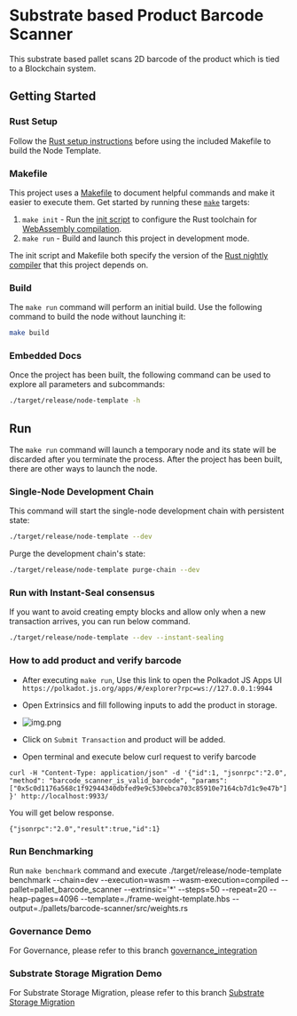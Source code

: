 # Substrate based Product Barcode Scanner

This substrate based pallet scans 2D barcode of the product which is tied to a Blockchain system.

## Getting Started

### Rust Setup

Follow the [Rust setup instructions](./doc/rust-setup.md) before using the included Makefile to
build the Node Template.

### Makefile

This project uses a [Makefile](Makefile) to document helpful commands and make it easier to execute
them. Get started by running these [`make`](https://www.gnu.org/software/make/manual/make.html)
targets:

1. `make init` - Run the [init script](scripts/init.sh) to configure the Rust toolchain for
   [WebAssembly compilation](https://substrate.dev/docs/en/knowledgebase/getting-started/#webassembly-compilation).
1. `make run` - Build and launch this project in development mode.

The init script and Makefile both specify the version of the
[Rust nightly compiler](https://substrate.dev/docs/en/knowledgebase/getting-started/#rust-nightly-toolchain)
that this project depends on.

### Build

The `make run` command will perform an initial build. Use the following command to build the node
without launching it:

```sh
make build
```

### Embedded Docs

Once the project has been built, the following command can be used to explore all parameters and
subcommands:

```sh
./target/release/node-template -h
```

## Run

The `make run` command will launch a temporary node and its state will be discarded after you
terminate the process. After the project has been built, there are other ways to launch the node.

### Single-Node Development Chain

This command will start the single-node development chain with persistent state:

```bash
./target/release/node-template --dev
```

Purge the development chain's state:

```bash
./target/release/node-template purge-chain --dev
```
### Run with Instant-Seal consensus

If you want to avoid creating empty blocks and allow only when a new transaction arrives, you can run below command.

```bash
./target/release/node-template --dev --instant-sealing
```
### How to add product and verify barcode

* After executing `make run`, Use this link to open the Polkadot JS Apps UI `https://polkadot.js.org/apps/#/explorer?rpc=ws://127.0.0.1:9944`
  
* Open Extrinsics and fill following inputs to add the product in storage.
  
* ![img.png](img.png)
  
* Click on `Submit Transaction` and product will be added.
  
* Open terminal and execute below curl request to verify barcode

`curl -H "Content-Type: application/json" -d '{"id":1, "jsonrpc":"2.0", "method": "barcode_scanner_is_valid_barcode", "params": ["0x5c0d1176a568c1f92944340dbfed9e9c530ebca703c85910e7164cb7d1c9e47b"]}' http://localhost:9933/`

You will get below response.

`{"jsonrpc":"2.0","result":true,"id":1}`


### Run Benchmarking
Run `make benchmark` command and execute
./target/release/node-template benchmark --chain=dev --execution=wasm --wasm-execution=compiled --pallet=pallet_barcode_scanner --extrinsic='*' --steps=50 --repeat=20 --heap-pages=4096 --template=./frame-weight-template.hbs --output=./pallets/barcode-scanner/src/weights.rs


### Governance Demo
For Governance, please refer to this branch [governance_integration](https://github.com/ayushmishra2005/substrate-barcode-scanner/tree/governance_integration)

### Substrate Storage Migration Demo
For Substrate Storage Migration, please refer to this branch [Substrate Storage Migration](https://github.com/ayushmishra2005/substrate-barcode-scanner/tree/substarte_storage_migration)




